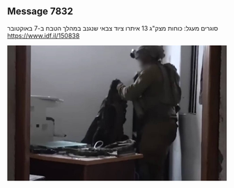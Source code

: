 ## Message 7832

סוגרים מעגל:
כוחות מצק"ג 13 איתרו ציוד צבאי שנגנב במהלך הטבח ב-7 באוקטובר
https://www.idf.il/150838

![Photo](./7832/7832_photo.jpg)
